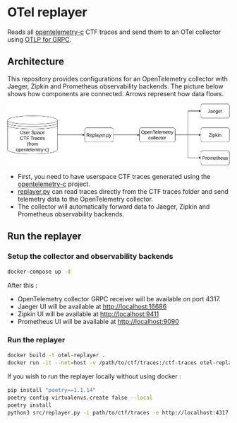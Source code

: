 # OTel replayer

Reads all [opentelemetry-c](https://github.com/augustinsangam/opentelemetry-c) CTF traces and send them to an OTel collector using [OTLP for GRPC](https://opentelemetry.io/docs/reference/specification/protocol/exporter/).

## Architecture

This repository provides configurations for an OpenTelemetry collector with Jaeger, Zipkin and Prometheus observability backends.
The picture below shows how components are connected. Arrows represent how data flows.

![Replayer Architecture](architecture.png)

- First, you need to have userspace CTF traces generated using the [opentelemetry-c](https://github.com/augustinsangam/opentelemetry-c) project.
- [replayer.py](src/replayer.py) can read traces directly from the CTF traces folder and send telemetry data to the OpenTelemetry collector.
- The collector will automatically forward data to Jaeger, Zipkin and Prometheus observability backends.

## Run the replayer

### Setup the collector and observability backends

```sh
docker-compose up -d
```

After this :

- OpenTelemetry collector GRPC receiver will be available on port 4317.
- Jaeger UI will be available at [http://localhost:16686](http://localhost:16686)
- Zipkin UI will be available at [http://localhost:9411](http://localhost:9411)
- Prometheus UI will be available at [http://localhost:9090](http://localhost:9090)

### Run the replayer

```sh
docker build -t otel-replayer .
docker run -it --net=host -v /path/to/ctf/traces:/ctf-traces otel-replayer -i /ctf-traces -e http://localhost:4317
```

If you wish to run the replayer locally without using docker :

```sh
pip install "poetry==1.1.14"
poetry config virtualenvs.create false --local
poetry install
python3 src/replayer.py -i path/to/ctf/traces -e http://localhost:4317
```

